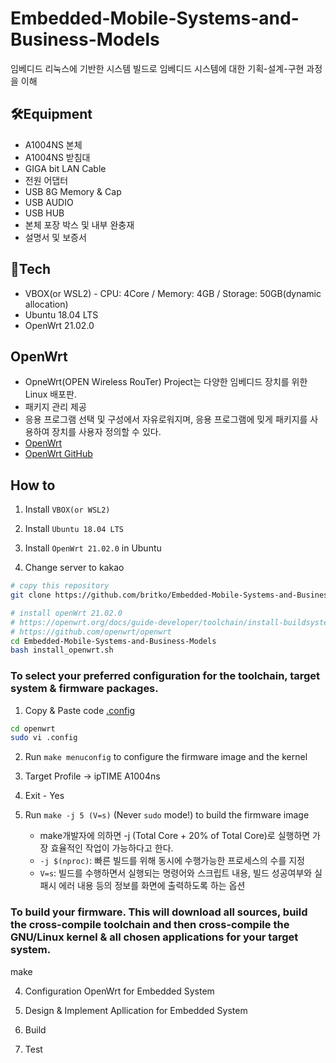 # Embedded-Mobile-Systems-and-Business-Models
임베디드 리눅스에 기반한 시스템 빌드로 임베디드 시스템에 대한 기획-설계-구현 과정을 이해

## 🛠Equipment
- A1004NS 본체
- A1004NS 받침대
- GIGA bit LAN Cable
- 전원 어댑터
- USB 8G Memory & Cap
- USB AUDIO
- USB HUB
- 본체 포장 박스 및 내부 완충재
- 설명서 및 보증서

## 🎁Tech
- VBOX(or WSL2) - CPU: 4Core / Memory: 4GB / Storage: 50GB(dynamic allocation)
- Ubuntu 18.04 LTS
- OpenWrt 21.02.0

## OpenWrt
- OpneWrt(OPEN Wireless RouTer) Project는 다양한 임베디드 장치를 위한 Linux 배포판.
- 패키지 관리 제공
- 응용 프로그램 선택 및 구성에서 자유로워지며, 응용 프로그램에 밎게 패키지를 사용하여 장치를 사용자 정의할 수 있다.
- [OpenWrt](https://openwrt.org/)
- [OpenWrt GitHub](https://github.com/openwrt/openwrt)

## How to
1. Install `VBOX(or WSL2)`

2. Install `Ubuntu 18.04 LTS`

3. Install `OpenWrt 21.02.0` in Ubuntu

4. Change server to kakao

```bash
# copy this repository
git clone https://github.com/britko/Embedded-Mobile-Systems-and-Business-Models.git
```

```bash
# install openWrt 21.02.0
# https://openwrt.org/docs/guide-developer/toolchain/install-buildsystem#debianubuntu
# https://github.com/openwrt/openwrt
cd Embedded-Mobile-Systems-and-Business-Models
bash install_openwrt.sh
```

### To select your preferred configuration for the toolchain, target system & firmware packages.
1. Copy & Paste code [.config](https://downloads.openwrt.org/releases/21.02.0/targets/ramips/mt7620/config.buildinfo)
```bash
cd openwrt
sudo vi .config
```

2. Run `make menuconfig` to configure the firmware image and the kernel

3. Target Profile -> ipTIME A1004ns

4. Exit - Yes

5. Run `make -j 5 (V=s)` (Never `sudo` mode!) to build the firmware image
   - make개발자에 의하면 -j (Total Core + 20% of Total Core)로 실행하면 가장 효율적인 작업이 가능하다고 한다.
   - `-j $(nproc)`: 빠른 빌드를 위해 동시에 수행가능한 프로세스의 수를 지정
   - `V=s`: 빌드를 수행하면서 실행되는 명령어와 스크립트 내용, 빌드 성공여부와 실패시 에러 내용 등의 정보를 화면에 출력하도록 하는 옵션

### To build your firmware. This will download all sources, build the cross-compile toolchain and then cross-compile the GNU/Linux kernel & all chosen applications for your target system.
make


4. Configuration OpenWrt for Embedded System

5. Design & Implement Apllication for Embedded System

6. Build

7. Test